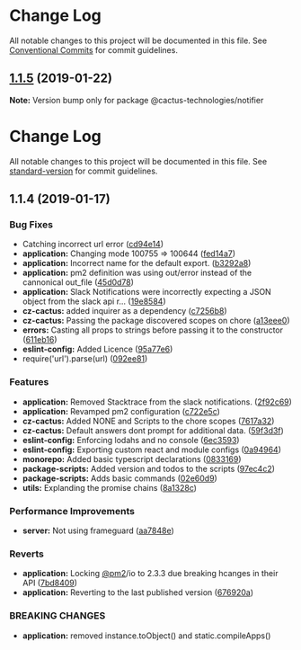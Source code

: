 # Change Log

All notable changes to this project will be documented in this file.
See [Conventional Commits](https://conventionalcommits.org) for commit guidelines.

## [1.1.5](https://ssh.dev.azure.com/Cactus%20Internal/cactus-utilities/compare/@cactus-technologies/notifier@1.1.4...@cactus-technologies/notifier@1.1.5) (2019-01-22)

**Note:** Version bump only for package @cactus-technologies/notifier

# Change Log

All notable changes to this project will be documented in this file. See [standard-version](https://github.com/conventional-changelog/standard-version) for commit guidelines.

<a name="1.1.4"></a>

## 1.1.4 (2019-01-17)

### Bug Fixes

-   Catching incorrect url error ([cd94e14](https://ssh.dev.azure.com/Cactus%20Internal/cactus-utilities/commits/cd94e14))
-   **application:** Changing mode 100755 => 100644 ([fed14a7](https://ssh.dev.azure.com/Cactus%20Internal/cactus-utilities/commits/fed14a7))
-   **application:** Incorrect name for the default export. ([b3292a8](https://ssh.dev.azure.com/Cactus%20Internal/cactus-utilities/commits/b3292a8))
-   **application:** pm2 definition was using out/error instead of the cannonical out_file ([45d0d78](https://ssh.dev.azure.com/Cactus%20Internal/cactus-utilities/commits/45d0d78))
-   **application:** Slack Notifications were incorrectly expecting a JSON object from the slack api r… ([19e8584](https://ssh.dev.azure.com/Cactus%20Internal/cactus-utilities/commits/19e8584))
-   **cz-cactus:** added inquirer as a dependency ([c7256b8](https://ssh.dev.azure.com/Cactus%20Internal/cactus-utilities/commits/c7256b8))
-   **cz-cactus:** Passing the package discovered scopes on chore ([a13eee0](https://ssh.dev.azure.com/Cactus%20Internal/cactus-utilities/commits/a13eee0))
-   **errors:** Casting all props to strings before passing it to the constructor ([611eb16](https://ssh.dev.azure.com/Cactus%20Internal/cactus-utilities/commits/611eb16))
-   **eslint-config:** Added Licence ([95a77e6](https://ssh.dev.azure.com/Cactus%20Internal/cactus-utilities/commits/95a77e6))
-   require('url').parse(url) ([092ee81](https://ssh.dev.azure.com/Cactus%20Internal/cactus-utilities/commits/092ee81))

### Features

-   **application:** Removed Stacktrace from the slack notifications. ([2f92c69](https://ssh.dev.azure.com/Cactus%20Internal/cactus-utilities/commits/2f92c69))
-   **application:** Revamped pm2 configuration ([c722e5c](https://ssh.dev.azure.com/Cactus%20Internal/cactus-utilities/commits/c722e5c))
-   **cz-cactus:** Added NONE and Scripts to the chore scopes ([7617a32](https://ssh.dev.azure.com/Cactus%20Internal/cactus-utilities/commits/7617a32))
-   **cz-cactus:** Default answers dont prompt for additional data. ([59f3d3f](https://ssh.dev.azure.com/Cactus%20Internal/cactus-utilities/commits/59f3d3f))
-   **eslint-config:** Enforcing lodahs and no console ([6ec3593](https://ssh.dev.azure.com/Cactus%20Internal/cactus-utilities/commits/6ec3593))
-   **eslint-config:** Exporting custom react and module configs ([0a94964](https://ssh.dev.azure.com/Cactus%20Internal/cactus-utilities/commits/0a94964))
-   **monorepo:** Added basic typescript declarations ([0833169](https://ssh.dev.azure.com/Cactus%20Internal/cactus-utilities/commits/0833169))
-   **package-scripts:** Added version and todos to the scripts ([97ec4c2](https://ssh.dev.azure.com/Cactus%20Internal/cactus-utilities/commits/97ec4c2))
-   **package-scripts:** Adds basic commands ([02e60d9](https://ssh.dev.azure.com/Cactus%20Internal/cactus-utilities/commits/02e60d9))
-   **utils:** Explanding the promise chains ([8a1328c](https://ssh.dev.azure.com/Cactus%20Internal/cactus-utilities/commits/8a1328c))

### Performance Improvements

-   **server:** Not using frameguard ([aa7848e](https://ssh.dev.azure.com/Cactus%20Internal/cactus-utilities/commits/aa7848e))

### Reverts

-   **application:** Locking [@pm2](https://ssh.dev.azure.com/pm2)/io to 2.3.3 due breaking hcanges in their API ([7bd8409](https://ssh.dev.azure.com/Cactus%20Internal/cactus-utilities/commits/7bd8409))
-   **application:** Reverting to the last published version ([676920a](https://ssh.dev.azure.com/Cactus%20Internal/cactus-utilities/commits/676920a))

### BREAKING CHANGES

-   **application:** removed instance.toObject() and static.compileApps()
